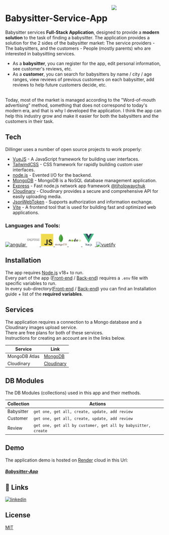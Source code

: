 <p align="right" width="100%">
    <img width="33%" align="right" src="https://res.cloudinary.com/dicrh8yqo/image/upload/v1696164609/babysitters-images/test/xgu4759udsb2pookrmws.png">
</p>

# Babysitter-Service-App


Babysitter services **Full-Stack Application**, designed to provide a **modern solution** to the task of finding a babysitter. The application provides a solution for the 2 sides of the babysitter market: The service providers - The babysitters, and the customers - People (mostly parents) who are interested in babysitting services.
</br>
- As a **babysitter**, you can register for the app, edit personal information, see customer's reviews, etc.
- As a **customer**, you can search for babysitters by name / city / age ranges, view reviews of previous customers on each babysitter, add reviews to help future customers decide, etc.
</br>
Today, most of the market is managed according to the "Word-of-mouth advertising" method, something that does not correspond to today's modern era, and that is why I developed the application. I think the app can help this industry grow and make it easier for both the babysitters and the customers in their task.

## Tech

Dillinger uses a number of open source projects to work properly:

- [VueJS] - A JavaScript framework for building user interfaces.
- [TailwindCSS] - CSS framework for rapidly building custom user interfaces.
- [node.js] - Evented I/O for the backend.
- [MongoDB] - MongoDB is a NoSQL database management application.
- [Express] - Fast node.js network app framework [@tjholowaychuk]
- [Cloudinary] - Cloudinary provides a secure and comprehensive API for easily uploading media.
- [JsonWebToken] - Supports authorization and information exchange.
- [Vite] - A frontend tool that is used for building fast and optimized web applications.

<h3 align="left">Languages and Tools:</h3>
<p align="left"> <a href="https://angular.io" target="_blank" rel="noreferrer"> <img src="https://angular.io/assets/images/logos/angular/angular.svg" alt="angular" width="40" height="40"/> </a> <a href="https://expressjs.com" target="_blank" rel="noreferrer"> <img src="https://raw.githubusercontent.com/devicons/devicon/master/icons/express/express-original-wordmark.svg" alt="express" width="40" height="40"/> </a> <a href="https://developer.mozilla.org/en-US/docs/Web/JavaScript" target="_blank" rel="noreferrer"> <img src="https://raw.githubusercontent.com/devicons/devicon/master/icons/javascript/javascript-original.svg" alt="javascript" width="40" height="40"/> </a> <a href="https://www.mongodb.com/" target="_blank" rel="noreferrer"> <img src="https://raw.githubusercontent.com/devicons/devicon/master/icons/mongodb/mongodb-original-wordmark.svg" alt="mongodb" width="40" height="40"/> </a> <a href="https://nodejs.org" target="_blank" rel="noreferrer"> <img src="https://raw.githubusercontent.com/devicons/devicon/master/icons/nodejs/nodejs-original-wordmark.svg" alt="nodejs" width="40" height="40"/> </a> <a href="https://vuejs.org/" target="_blank" rel="noreferrer"> <img src="https://raw.githubusercontent.com/devicons/devicon/master/icons/vuejs/vuejs-original-wordmark.svg" alt="vuejs" width="40" height="40"/> </a> <a href="https://vuetifyjs.com/en/" target="_blank" rel="noreferrer"> <img src="https://bestofjs.org/logos/vuetify.svg" alt="vuetify" width="40" height="40"/> </a> </p>


## Installation

The app requires [Node.js](https://nodejs.org/) v18+ to run.
</br>
Every part of the app ([Front-end] / [Back-end]) requires a ```.env``` file with specific variables to run.
</br> 
In every sub-directory([Front-end] / [Back-end]) you can find an Installation guide + list of the **required variables**.

## Services

The application requires a connection to a Mongo database and a Cloudinary images upload service. 
</br>
There are free plans for both of these services.
</br>
Instructions for creating an account are in the links below.

| Service | Link |
| ------ | ------ |
| MongoDB Atlas | [MongoDB] |
| Cloudinary | [Cloudinary] |

## DB Modules

The DB Modules (collections) used in this app and their methods.

| Collection | Actions |
| ------ | ------ |
| Babysitter | ```get one, get all, create, update, add review``` |
| Customer | ```get one, get all, create, update, add review``` |
| Review | ```get one, get all by customer, get all by babysitter, create``` |

## Demo

The application demo is hosted on [Render] cloud in this Url:
##### [Babysitter-App](https://babysitter-app.onrender.com/)


## 🔗 Links
[![linkedin](https://img.shields.io/badge/linkedin-0A66C2?style=for-the-badge&logo=linkedin&logoColor=white)](https://www.linkedin.com/in/roy-mizrahi-aa5450156//)

## License

[MIT](https://choosealicense.com/licenses/mit/)


[Vite]: <https://vitejs.dev/>
[Render]: <https://render.com/>
[JsonWebToken]: <https://www.npmjs.com/package/jsonwebtoken>
[Cloudinary]: <https://cloudinary.com/>
[node.js]: <http://nodejs.org>
[TailwindCSS]: <https://tailwindcss.com/>
[MongoDB]: <https://www.mongodb.com/atlas/>
[@tjholowaychuk]: <http://twitter.com/tjholowaychuk>
[express]: <http://expressjs.com>
[VueJS]: <https://vuejs.org/>
[Back-end]: <https://github.com/RoyGuf/Babaysitter-App-BackEnd>
[Front-end]: <https://github.com/RoyGuf/Baby-Sitter-App/tree/main/vuejs-babysitter-app-FrontEnd>